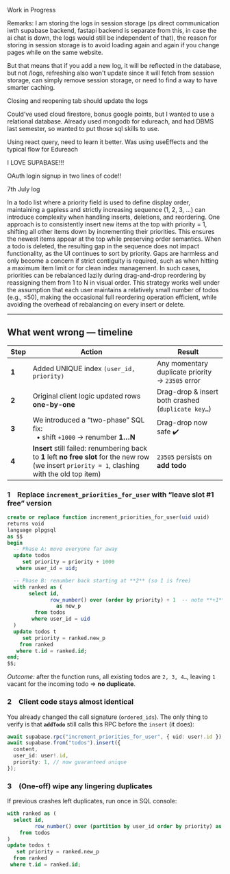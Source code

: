 Work in Progress

Remarks: I am storing the logs in session storage (ps direct communication iwth supabase backend, fastapi backend is separate from this, in case the ai chat is down, the logs would still be independent of that), the reason for storing in session storage is to avoid loading again and again if you change pages while on the same website.

But that means that if you add a new log, it will be reflected in the database, but not /logs,
refreshing also won't update since it will fetch from session storage, can simply remove session storage, or need to find a way to have smarter caching.

Closing and reopening tab should update the logs

Could've used cloud firestore, bonus google points, but I wanted to use a relational database. Already used mongodb for edureach, and had DBMS last semester, so wanted to put those sql skills to use.

Using react query, need to learn it better.
Was using useEffects and the typical flow for Edureach

I LOVE SUPABASE!!!

OAuth login signup in two lines of code!!

7th July log

In a todo list where a priority field is used to define display order, maintaining a gapless and strictly increasing sequence (1, 2, 3, ...) can introduce complexity when handling inserts, deletions, and reordering. One approach is to consistently insert new items at the top with priority = 1, shifting all other items down by incrementing their priorities. This ensures the newest items appear at the top while preserving order semantics. When a todo is deleted, the resulting gap in the sequence does not impact functionality, as the UI continues to sort by priority. Gaps are harmless and only become a concern if strict contiguity is required, such as when hitting a maximum item limit or for clean index management. In such cases, priorities can be rebalanced lazily during drag-and-drop reordering by reassigning them from 1 to N in visual order. This strategy works well under the assumption that each user maintains a relatively small number of todos (e.g., ≤50), making the occasional full reordering operation efficient, while avoiding the overhead of rebalancing on every insert or delete.

---

## What went wrong — timeline

| Step  | Action                                                                                                                                              | Result                                             |
| ----- | --------------------------------------------------------------------------------------------------------------------------------------------------- | -------------------------------------------------- |
| **1** | Added UNIQUE index `(user_id, priority)`                                                                                                            | Any momentary duplicate priority → `23505` error   |
| **2** | Original client logic updated rows **one-by-one**                                                                                                   | Drag-drop & insert both crashed (`duplicate key…`) |
| **3** | We introduced a “two-phase” SQL fix:<br>   • shift `+1000` → renumber **1…N**                                                                       | Drag-drop now safe ✔️                              |
| **4** | **Insert** still failed: renumbering back to **1** left **no free slot** for the new row (we insert `priority = 1`, clashing with the old top item) | `23505` persists on **add todo**                   |

### 1 Replace `increment_priorities_for_user` with **“leave slot #1 free”** version

```sql
create or replace function increment_priorities_for_user(uid uuid)
returns void
language plpgsql
as $$
begin
  -- Phase A: move everyone far away
  update todos
     set priority = priority + 1000
   where user_id = uid;

  -- Phase B: renumber back starting at **2** (so 1 is free)
  with ranked as (
       select id,
              row_number() over (order by priority) + 1  -- note **+1**
                as new_p
         from todos
        where user_id = uid
  )
  update todos t
     set priority = ranked.new_p
    from ranked
   where t.id = ranked.id;
end;
$$;
```

_Outcome:_ after the function runs, all existing todos are `2, 3, 4…`, leaving
`1` vacant for the incoming todo ⇒ **no duplicate**.

### 2 Client code stays almost identical

You already changed the call signature (`ordered_ids`).
The only thing to verify is that **`addTodo`** still calls this RPC before the
`insert` (it does):

```ts
await supabase.rpc("increment_priorities_for_user", { uid: user!.id });
await supabase.from("todos").insert({
  content,
  user_id: user!.id,
  priority: 1, // now guaranteed unique
});
```

### 3 (One-off) wipe any lingering duplicates

If previous crashes left duplicates, run once in SQL console:

```sql
with ranked as (
  select id,
         row_number() over (partition by user_id order by priority) as new_p
    from todos
)
update todos t
   set priority = ranked.new_p
  from ranked
 where t.id = ranked.id;
```

